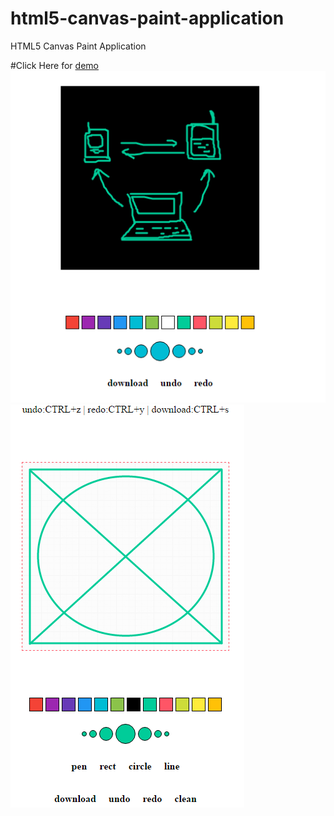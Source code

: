 # html5-canvas-paint-application
HTML5 Canvas Paint Application

#Click Here for [demo](https://razzul.github.io/html5-canvas-paint-application/canvas.html)
![alt tag](https://raw.githubusercontent.com/razzul/html5-canvas-paint-application/master/razzul-html5-canvas-paint-application.png)
![alt tag](https://raw.githubusercontent.com/razzul/html5-canvas-paint-application/master/razzul-html5-canvas-paint-application2.png)
